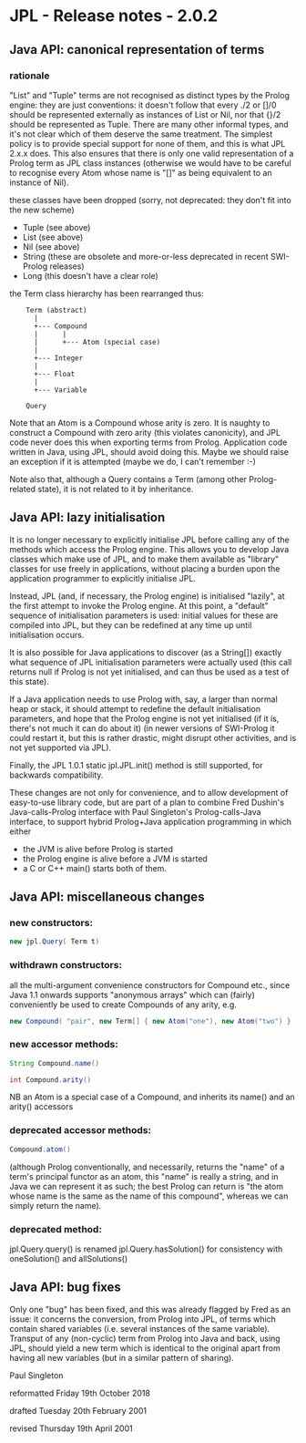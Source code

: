 # JPL - Release notes - 2.0.2
## Java API: canonical representation of terms

### rationale
"List" and "Tuple" terms are not recognised as distinct types by the Prolog engine: they are just conventions: it doesn't follow that every ./2 or []/0 should be represented externally as instances of List or Nil, nor that {}/2 should be represented as Tuple.  There are many other informal types, and it's not clear which of them deserve the same treatment.  The simplest policy is to provide special support for none of them, and this is what JPL 2.x.x does.  This also ensures that there is only one valid representation of a Prolog term as JPL class instances (otherwise we would have to be careful to recognise every Atom whose name is "[]" as being equivalent to an instance of Nil).

 these classes have been dropped (sorry, not deprecated: they don't fit into the new scheme)
 * Tuple (see above)
 * List (see above)
 * Nil (see above)
 * String (these are obsolete and more-or-less deprecated in recent SWI-Prolog releases)
 * Long (this doesn't have a clear role)
 
 the Term class hierarchy has been rearranged thus:

        Term (abstract)
          |
          +--- Compound
          |      |
          |      +--- Atom (special case)
          |
          +--- Integer
          |
          +--- Float
          |
          +--- Variable

        Query

Note that an Atom is a Compound whose arity is zero.  It is naughty to construct a Compound with zero arity (this violates canonicity), and JPL code never does this when exporting terms from Prolog.  Application code written in Java, using JPL, should avoid doing this.  Maybe we should raise an exception if it is attempted (maybe we do, I can't remember :-)

Note also that, although a Query contains a Term (among other Prolog-related state), it is not related to it by inheritance.

## Java API: lazy initialisation

It is no longer necessary to explicitly initialise JPL before calling any of the methods which access the Prolog engine.  This allows you to develop Java classes which make use of JPL, and to make them available as "library" classes for use freely in applications, without placing a burden upon the application programmer to explicitly initialise JPL.

Instead, JPL (and, if necessary, the Prolog engine) is initialised "lazily", at the first attempt to invoke the Prolog engine.  At this point, a "default" sequence of initialisation parameters is used: initial values for these are compiled into JPL, but they can be redefined at any time up until initialisation occurs.

It is also possible for Java applications to discover (as a String[]) exactly what sequence of JPL initialisation parameters were actually used (this call returns null if Prolog is not yet initialised, and can thus be used as a test of this state).

If a Java application needs to use Prolog with, say, a larger than normal heap or stack, it should attempt to redefine the default initialisation parameters, and hope that the Prolog engine is not yet initialised (if it is, there's not much it can do about it) (in newer versions of SWI-Prolog it could restart it, but this is rather drastic, might disrupt other activities, and is not yet supported via JPL).

Finally, the JPL 1.0.1 static jpl.JPL.init() method is still supported, for backwards compatibility.

These changes are not only for convenience, and to allow development of easy-to-use library code, but are part of a plan to combine Fred Dushin's  Java-calls-Prolog interface with Paul Singleton's Prolog-calls-Java interface, to support hybrid Prolog+Java application programming in which either

* the JVM is alive before Prolog is started
* the Prolog engine is alive before a JVM is started
* a C or C++ main() starts both of them.

## Java API: miscellaneous changes

### new constructors:
```java
new jpl.Query( Term t)
```
### withdrawn constructors:
         
all the multi-argument convenience constructors for Compound etc., since Java 1.1 onwards supports "anonymous arrays" which can (fairly) conveniently be used to create Compounds of any arity, e.g.
```java
new Compound( "pair", new Term[] { new Atom("one"), new Atom("two") } )
```
### new accessor methods:
```java
String Compound.name()

int Compound.arity()
```
NB an Atom is a special case of a Compound, and inherits its  name() and an arity() accessors
     
### deprecated accessor methods:
```java
Compound.atom()
```
(although Prolog conventionally, and necessarily, returns the "name" of a term's principal functor as an atom, this "name" is really a string, and in Java we can represent it as such; the best Prolog can return is "the atom whose name is the same as the name of this compound", whereas we can simply return the name).
     
### deprecated method:

jpl.Query.query() is renamed jpl.Query.hasSolution()
for consistency with oneSolution() and allSolutions() 

## Java API: bug fixes

Only one "bug" has been fixed, and this was already flagged by Fred as an issue: it concerns the conversion, from Prolog into JPL, of terms which contain shared variables (i.e. several instances of the same variable).  Transput of any (non-cyclic) term from Prolog into Java and back, using JPL, should yield a new term which is identical to the original apart from having all new variables (but in a similar pattern of sharing).


Paul Singleton

reformatted Friday 19th October 2018

drafted Tuesday 20th February 2001

revised Thursday 19th April 2001
